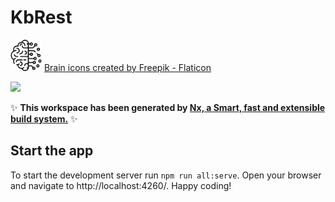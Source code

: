 # KbRest

<img src="knowledgebase/src/assets/kb-logo.png" style="height: 50px;width: 50px;">
<a href="https://www.flaticon.com/free-icons/brain" title="brain icons">Brain icons created by Freepik - Flaticon</a>

<a alt="Nx logo" href="https://nx.dev" target="_blank" rel="noreferrer"><img src="https://raw.githubusercontent.com/nrwl/nx/master/images/nx-logo.png" width="45"></a>

✨ **This workspace has been generated by [Nx, a Smart, fast and extensible build system.](https://nx.dev)** ✨


## Start the app

To start the development server run `npm run all:serve`. Open your browser and navigate to http://localhost:4260/. Happy coding!

